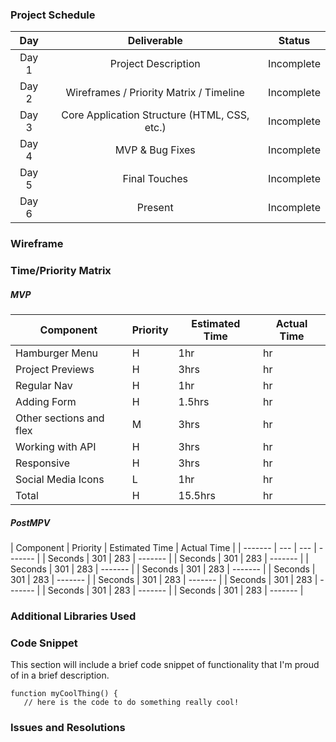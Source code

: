 <h3> Project Schedule </h3>

| Day | Deliverable    | Status |
| :---:   | :---: | :---: | 
| Day 1 | Project Description    | Incomplete | 
| Day 2 | Wireframes / Priority Matrix / Timeline    | Incomplete |
| Day 3 | Core Application Structure (HTML, CSS, etc.)	    | Incomplete | 
| Day 4 | MVP & Bug Fixes	    | Incomplete |
| Day 5 | Final Touches	    | Incomplete | 
| Day 6 | Present    | Incomplete |

<h3> Wireframe </h3>

<h3> Time/Priority Matrix </h3>

<h5> MVP </h5>

| Component | Priority  | Estimated Time  | Actual Time | 
| ------- | --- | --- | ------- |
| Hamburger Menu	 | H | 1hr | hr | 
| Project Previews	 | H | 3hrs | hr | 
| Regular Nav	 | H | 1hr | hr | 
| Adding Form	 | H | 1.5hrs | hr | 
| Other sections and flex	 | M | 3hrs | hr | 
| Working with API	 | H | 3hrs | hr | 
| Responsive | H | 3hrs | hr | 
| Social Media Icons	 | L | 1hr | hr | 
| Total | H | 15.5hrs | hr | 


<h5> PostMPV </h5>
| Component | Priority  | Estimated Time  | Actual Time | 
| ------- | --- | --- | ------- |
| Seconds | 301 | 283 | ------- | 
| Seconds | 301 | 283 | ------- | 
| Seconds | 301 | 283 | ------- | 
| Seconds | 301 | 283 | ------- | 
| Seconds | 301 | 283 | ------- | 
| Seconds | 301 | 283 | ------- | 
| Seconds | 301 | 283 | ------- | 
| Seconds | 301 | 283 | ------- | 
| Seconds | 301 | 283 | ------- | 

<h3> Additional Libraries Used </h3>

<h3> Code Snippet</h3>
This section will include a brief code snippet of functionality that I'm proud of in a brief description.

 ```
function myCoolThing() {
	// here is the code to do something really cool!
 ```   

<h3> Issues and Resolutions</h3>